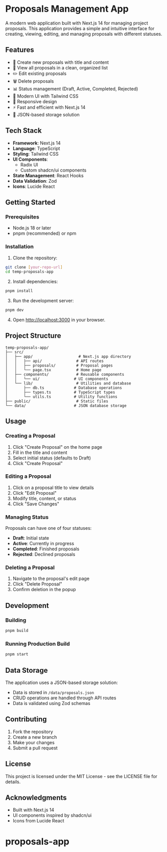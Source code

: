 # Proposals Management App

A modern web application built with Next.js 14 for managing project proposals. This application provides a simple and intuitive interface for creating, viewing, editing, and managing proposals with different statuses.

## Features

- 📝 Create new proposals with title and content
- 👀 View all proposals in a clean, organized list
- ✏️ Edit existing proposals
- 🗑️ Delete proposals
- 📊 Status management (Draft, Active, Completed, Rejected)
- 🎨 Modern UI with Tailwind CSS
- 📱 Responsive design
- ⚡ Fast and efficient with Next.js 14
- 💾 JSON-based storage solution

## Tech Stack

- **Framework**: Next.js 14
- **Language**: TypeScript
- **Styling**: Tailwind CSS
- **UI Components**: 
  - Radix UI
  - Custom shadcn/ui components
- **State Management**: React Hooks
- **Data Validation**: Zod
- **Icons**: Lucide React

## Getting Started

### Prerequisites

- Node.js 18 or later
- pnpm (recommended) or npm

### Installation

1. Clone the repository:
```bash
git clone [your-repo-url]
cd temp-proposals-app
```

2. Install dependencies:
```bash
pnpm install
```

3. Run the development server:
```bash
pnpm dev
```

4. Open [http://localhost:3000](http://localhost:3000) in your browser.

## Project Structure

```
temp-proposals-app/
├── src/
│   ├── app/                    # Next.js app directory
│   │   ├── api/               # API routes
│   │   ├── proposals/         # Proposal pages
│   │   └── page.tsx           # Home page
│   ├── components/            # Reusable components
│   │   └── ui/               # UI components
│   └── lib/                   # Utilities and database
│       ├── db.ts             # Database operations
│       ├── types.ts          # TypeScript types
│       └── utils.ts          # Utility functions
├── public/                    # Static files
└── data/                     # JSON database storage
```

## Usage

### Creating a Proposal

1. Click "Create Proposal" on the home page
2. Fill in the title and content
3. Select initial status (defaults to Draft)
4. Click "Create Proposal"

### Editing a Proposal

1. Click on a proposal title to view details
2. Click "Edit Proposal"
3. Modify title, content, or status
4. Click "Save Changes"

### Managing Status

Proposals can have one of four statuses:
- **Draft**: Initial state
- **Active**: Currently in progress
- **Completed**: Finished proposals
- **Rejected**: Declined proposals

### Deleting a Proposal

1. Navigate to the proposal's edit page
2. Click "Delete Proposal"
3. Confirm deletion in the popup

## Development

### Building

```bash
pnpm build
```

### Running Production Build

```bash
pnpm start
```

## Data Storage

The application uses a JSON-based storage solution:
- Data is stored in `/data/proposals.json`
- CRUD operations are handled through API routes
- Data is validated using Zod schemas

## Contributing

1. Fork the repository
2. Create a new branch
3. Make your changes
4. Submit a pull request

## License

This project is licensed under the MIT License - see the LICENSE file for details.

## Acknowledgments

- Built with Next.js 14
- UI components inspired by shadcn/ui
- Icons from Lucide React
# proposals-app
